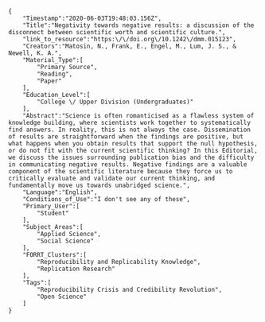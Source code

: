 
    {
        "Timestamp":"2020-06-03T19:48:03.156Z",
        "Title":"Negativity towards negative results: a discussion of the disconnect between scientific worth and scientific culture.",
        "link_to_resource":"https:\/\/doi.org\/10.1242\/dmm.015123",
        "Creators":"Matosin, N., Frank, E., Engel, M., Lum, J. S., & Newell, K. A.",
        "Material_Type":[
            "Primary Source",
            "Reading",
            "Paper"
        ],
        "Education_Level":[
            "College \/ Upper Division (Undergraduates)"
        ],
        "Abstract":"Science is often romanticised as a flawless system of knowledge building, where scientists work together to systematically find answers. In reality, this is not always the case. Dissemination of results are straightforward when the findings are positive, but what happens when you obtain results that support the null hypothesis, or do not fit with the current scientific thinking? In this Editorial, we discuss the issues surrounding publication bias and the difficulty in communicating negative results. Negative findings are a valuable component of the scientific literature because they force us to critically evaluate and validate our current thinking, and fundamentally move us towards unabridged science.",
        "Language":"English",
        "Conditions_of_Use":"I don't see any of these",
        "Primary_User":[
            "Student"
        ],
        "Subject_Areas":[
            "Applied Science",
            "Social Science"
        ],
        "FORRT_Clusters":[
            "Reproducibility and Replicability Knowledge",
            "Replication Research"
        ],
        "Tags":[
            "Reproducibility Crisis and Credibility Revolution",
            "Open Science"
        ]
    }
